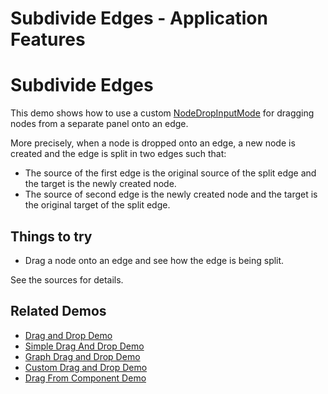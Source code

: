 <!--
 //////////////////////////////////////////////////////////////////////////////
 // @license
 // This file is part of yFiles for HTML 2.6.0.2.
 // Use is subject to license terms.
 //
 // Copyright (c) 2000-2023 by yWorks GmbH, Vor dem Kreuzberg 28,
 // 72070 Tuebingen, Germany. All rights reserved.
 //
 //////////////////////////////////////////////////////////////////////////////
-->
# Subdivide Edges - Application Features

# Subdivide Edges

This demo shows how to use a custom [NodeDropInputMode](https://docs.yworks.com/yfileshtml/#/api/NodeDropInputMode) for dragging nodes from a separate panel onto an edge.

More precisely, when a node is dropped onto an edge, a new node is created and the edge is split in two edges such that:

- The source of the first edge is the original source of the split edge and the target is the newly created node.
- The source of second edge is the newly created node and the target is the original target of the split edge.

## Things to try

- Drag a node onto an edge and see how the edge is being split.

See the sources for details.

## Related Demos

- [Drag and Drop Demo](../../input/draganddrop/)
- [Simple Drag And Drop Demo](../../application-features/drag-and-drop/)
- [Graph Drag and Drop Demo](../../input/graph-drag-and-drop/)
- [Custom Drag and Drop Demo](../../input/custom-drag-and-drop/)
- [Drag From Component Demo](../../input/drag-from-component/)
